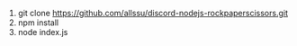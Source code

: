 1. git clone https://github.com/allssu/discord-nodejs-rockpaperscissors.git
2. npm install
3. node index.js